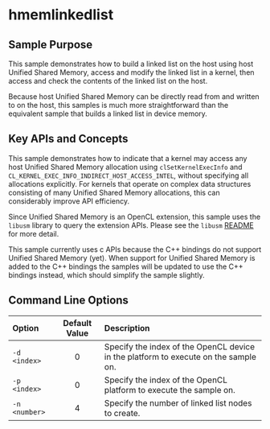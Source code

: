# hmemlinkedlist

## Sample Purpose

This sample demonstrates how to build a linked list on the host using host Unified Shared Memory, access and modify the linked list in a kernel, then access and check the contents of the linked list on the host.

Because host Unified Shared Memory can be directly read from and written to on the host, this samples is much more straightforward than the equivalent sample that builds a linked list in device memory.

## Key APIs and Concepts

This sample demonstrates how to indicate that a kernel may access any host Unified Shared Memory allocation using `clSetKernelExecInfo` and `CL_KERNEL_EXEC_INFO_INDIRECT_HOST_ACCESS_INTEL`, without specifying all allocations explicitly.
For kernels that operate on complex data structures consisting of many Unified Shared Memory allocations, this can considerably improve API efficiency.

Since Unified Shared Memory is an OpenCL extension, this sample uses the `libusm` library to query the extension APIs.
Please see the `libusm` [README](../libusm/README.md) for more detail.

This sample currently uses c APIs because the C++ bindings do not support Unified Shared Memory (yet).
When support for Unified Shared Memory is added to the C++ bindings the samples will be updated to use the C++ bindings instead, which should simplify the sample slightly.

## Command Line Options

| Option | Default Value | Description |
|:--|:-:|:--|
| `-d <index>` | 0 | Specify the index of the OpenCL device in the platform to execute on the sample on.
| `-p <index>` | 0 | Specify the index of the OpenCL platform to execute the sample on.
| `-n <number>` | 4 | Specify the number of linked list nodes to create.
